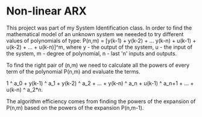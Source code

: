 # Non-linear ARX
  This project was part of my System Identification class. In order to find the mathematical model of an unknown system we neeeded to try different values of polynomials
  of type: P(n,m) = [y(k-1) + y(k-2) + ... y(k-n) + u(k-1) + u(k-2) + ... + u(k-n)]^m, where y - the output of the system, u - the input of the system, m - degree of polynomial, n - last 'n' inputs and outputs.

  To find the right pair of (n,m) we need to calculate all the powers of every term of the polynomial P(n,m) and evaluate the terms. 

  1 ^ a_0 + y(k-1) ^ a_1 + y(k-2) ^ a_2 + ... + y(k-n) ^ a_n + u(k-1) ^ a_n+1 + ... + u(k-n) ^ a_2*n.

  The algorithm efficiency comes from finding the powers of the expansion of P(n,m) based on the powers of the expansion P(n,m-1).
  
